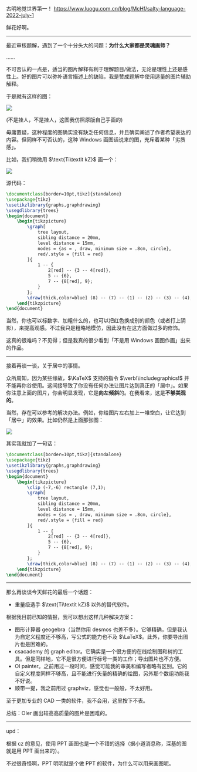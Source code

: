 古明地觉世界第一！ <https://www.luogu.com.cn/blog/McHf/salty-language-2022-july-1>

鲜花好啊。

---

最近审核题解，遇到了一个十分头大的问题：**为什么大家都是灵魂画师？**

……

不可否认的一点是，适当的图片解释有利于理解题目/做法，无论是理性上还是感性上。好的图片可以弥补语言描述上的缺陷，我是赞成题解中使用适量的图片辅助解释。

于是就有这样的图：

![](https://cdn.luogu.com.cn/upload/image_hosting/xovqpqtx.png)

(不是挂人，不是挂人，这图我仿照原版自己手画的)

毋庸置疑，这种程度的图确实没有缺乏任何信息，并且确实阐述了作者希望表达的内容。但同样不可否认的，这种 Windows 画图话说来的图，充斥着某种「劣质感」。

比如，我们稍微用 $\text{Ti\textit kZ}$ 画一个：

![](https://cdn.luogu.com.cn/upload/image_hosting/o1qgcrxu.png)

源代码：

```latex
\documentclass[border=10pt,tikz]{standalone}
\usepackage{tikz}
\usetikzlibrary{graphs,graphdrawing}
\usegdlibrary{trees}
\begin{document}
    \begin{tikzpicture}
        \graph[
            tree layout,
            sibling distance = 20mm,
            level distance = 15mm,
            nodes = {as = , draw, minimum size = .8cm, circle},
            red/.style = {fill = red}
        ]{
            1 -- {
                2[red] -- {3 -- 4[red]}, 
                5 -- {6},
                7 -- {8[red], 9};
            }
        };
        \draw[thick,color=blue] (8) -- (7) -- (1) -- (2) -- (3) -- (4);
    \end{tikzpicture}
\end{document}
```

当然，你也可以标数字、加粗什么的，也可以把红色换成别的颜色（或者打上阴影），来提高观感。不过我只是粗略地模仿，因此没有在这方面做过多的修饰。

这真的很难吗？不见得；但是我真的很少看到「不是用 Windows 画图作画」出来的作品。

---

接着再谈一谈，关于居中的事情。

众所周知，因为某些缘故，$\KaTeX$ 支持的指令 $\verb!\includegraphics!$ 并不能再你谷使用。这间接导致了你没有任何办法让图片达到真正的「居中」。如果你注意上面的图片，你会明显发现，它是**向左倾斜**的。在我看来，这是**不够美观的**。

当然，存在可以参考的解决办法。例如，你给图片左右加上一堆空白，让它达到「居中」的效果。比如仍然是上面那张图：

![](https://cdn.luogu.com.cn/upload/image_hosting/d5f8w4b9.png)

其实我就加了一句话：

```latex
\documentclass[border=10pt,tikz]{standalone}
\usepackage{tikz}
\usetikzlibrary{graphs,graphdrawing}
\usegdlibrary{trees}
\begin{document}
    \begin{tikzpicture}
        \clip (-7,-6) rectangle (7,1);
        \graph[
            tree layout,
            sibling distance = 20mm,
            level distance = 15mm,
            nodes = {as = , draw, minimum size = .8cm, circle},
            red/.style = {fill = red}
        ]{
            1 -- {
                2[red] -- {3 -- 4[red]}, 
                5 -- {6},
                7 -- {8[red], 9};
            }
        };
        \draw[thick,color=blue] (8) -- (7) -- (1) -- (2) -- (3) -- (4);
    \end{tikzpicture}
\end{document}
```

---

那么再谈谈今天鲜花的最后一个话题：

- 重量级选手 $\text{Ti\textit kZ}$ 以外的替代软件。

根据我目前已知的情报，我可以想出这样几种解决方案：

- 图形计算器 $\text{geogebra}$（当然你用 $\text{desmos}$ 也差不多）。它够精确，但是我认为自定义程度还不够高，写公式的能力也不及 $\LaTeX$。此外，你要导出图片也是困难的。
- $\text{csacademy}$ 的 $\text{graph editor}$。它确实是一个很方便的在线绘制图和树的工具。但是同样地，它不是很方便进行标号一类的工作；导出图片也不方便。
- $\text{OI painter}$。之前用过一段时间，感觉可能我的审美和编写者略有区别。它的自定义程度同样不够高，且不能进行矢量的精确的绘图，另外那个数组功能我不好说。
- 顺带一提，我之前用过 $\text{graphviz}$，感觉也一般般，不太好用。

至于更加专业的 $\text{CAD}$ 一类的软件，我不会用，这里按下不表。

总结：$\text{OIer}$ 画出较高高质量的图片是困难的。

---

$\text{upd}$：

根据 $\text{cz}$ 的意见，使用 $\text{PPT}$ 画图也是一个不错的选择（据小道消息称，深基的图就是用 $\text{PPT}$ 画出来的）。

不过很奇怪啊，$\text{PPT}$ 明明就是个做 $\text{PPT}$ 的软件，为什么可以用来画图呢。
